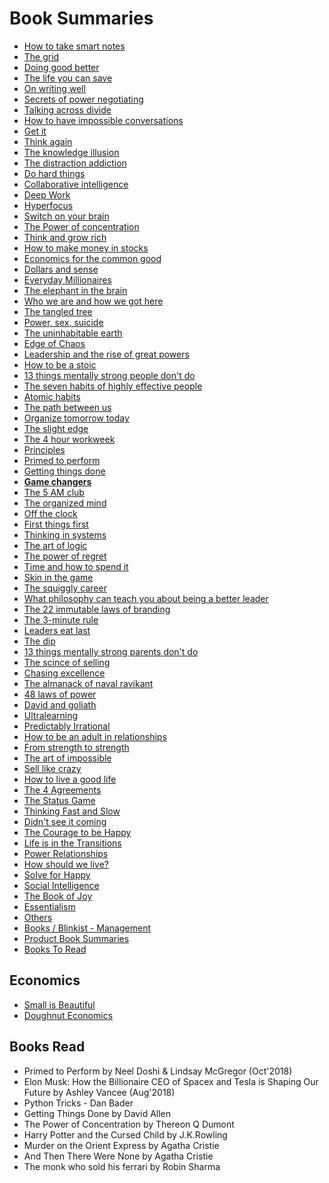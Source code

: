 # Book Summaries

- [How to take smart notes](how-to-take-smart-notes)
- [The grid](the-grid)
- [Doing good better](doing-good-better)
- [The life you can save](the-life-you-can-save)
- [On writing well](on-writing-well)
- [Secrets of power negotiating](secrets-of-power-negotiating)
- [Talking across divide](talking-across-divide)
- [How to have impossible conversations](how-to-have-impossible-conversations)
- [Get it](get-it)
- [Think again](think-again)
- [The knowledge illusion](the-knowledge-illusion)
- [The distraction addiction](the-distraction-addiction)
- [Do hard things](do-hard-things)
- [Collaborative intelligence](collaborative-intelligence)
- [Deep Work](deep-work)
- [Hyperfocus](hyperfocus)
- [Switch on your brain](switch-on-your-brain)
- [The Power of concentration](the-power-of-concentration)
- [Think and grow rich](think-and-grow-rich)
- [How to make money in stocks](how-to-make-money-in-stocks)
- [Economics for the common good](economics-for-the-common-good)
- [Dollars and sense](dollars-and-sense)
- [Everyday Millionaires](everyday-millionaires)
- [The elephant in the brain](the-elephant-in-the-brain)
- [Who we are and how we got here](who-we-are-and-how-we-got-here)
- [The tangled tree](the-tangled-tree)
- [Power, sex, suicide](power-sex-suicide)
- [The uninhabitable earth](the-uninhabitable-earth)
- [Edge of Chaos](edge-of-chaos)
- [Leadership and the rise of great powers](leadership-and-the-rise-of-great-powers)
- [How to be a stoic](how-to-be-a-stoic)
- [13 things mentally strong people don't do](13-things-mentally-strong-people-dont-do)
- [The seven habits of highly effective people](the-seven-habits-of-highly-effective-people)
- [Atomic habits](atomic-habits)
- [The path between us](the-path-between-us)
- [Organize tomorrow today](organize-tomorrow-today)
- [The slight edge](the-slight-edge)
- [The 4 hour workweek](the-4-hour-workweek)
- [Principles](principles)
- [Primed to perform](primed-to-perform)
- [Getting things done](getting-things-done)
- [**Game changers**](game-changers)
- [The 5 AM club](the-5-am-club)
- [The organized mind](the-organized-mind)
- [Off the clock](off-the-clock)
- [First things first](first-things-first)
- [Thinking in systems](thinking-in-systems)
- [The art of logic](the-art-of-logic)
- [The power of regret](the-power-of-regret)
- [Time and how to spend it](time-and-how-to-spend-it)
- [Skin in the game](skin-in-the-game)
- [The squiggly career](the-squiggly-career)
- [What philosophy can teach you about being a better leader](what-philosophy-can-teach-you-about-being-a-better-leader)
- [The 22 immutable laws of branding](the-22-immutable-laws-of-branding)
- [The 3-minute rule](the-3-minute-rule)
- [Leaders eat last](leaders-eat-last)
- [The dip](the-dip)
- [13 things mentally strong parents don't do](13-things-mentally-strong-parents-dont-do)
- [The scince of selling](the-science-of-selling)
- [Chasing excellence](chasing-excellence)
- [The almanack of naval ravikant](the-almanack-of-naval-ravikant)
- [48 laws of power](48-laws-of-power)
- [David and goliath](david-and-goliath)
- [Ultralearning](ultralearning)
- [Predictably Irrational](predictably-irrational)
- [How to be an adult in relationships](how-to-be-an-adult-in-relationships)
- [From strength to strength](from-strength-to-strength)
- [The art of impossible](the-art-of-impossible)
- [Sell like crazy](book-summaries/sell-like-crazy.md)
- [How to live a good life](book-summaries/how-to-live-a-good-life.md)
- [The 4 Agreements](book-summaries/the-4-agreements.md)
- [The Status Game](book-summaries/the-status-game.md)
- [Thinking Fast and Slow](book-summaries/thinking-fast-and-slow.md)
- [Didn't see it coming](book-summaries/didnt-see-it-coming.md)
- [The Courage to be Happy](book-summaries/the-courage-to-be-happy.md)
- [Life is in the Transitions](book-summaries/life-is-in-the-transitions.md)
- [Power Relationships](book-summaries/power-relationships.md)
- [How should we live?](book-summaries/how-should-we-live.md)
- [Solve for Happy](book-summaries/solve-for-happy.md)
- [Social Intelligence](book-summaries/social-intelligence.md)
- [The Book of Joy](book-summaries/the-book-of-joy.md)
- [Essentialism](book-summaries/essentialism.md)
- [Others](book-summaries/others.md)
- [Books / Blinkist - Management](../management/books-blinkist-management)
- [Product Book Summaries](management/product-management/product-book-summaries.md)
- [Books To Read](books-to-read)

## Economics

- [Small is Beautiful](book-summaries/small-is-beautiful.md)
- [Doughnut Economics](book-summaries/doughnut-economics.md)

## Books Read

- Primed to Perform by Neel Doshi & Lindsay McGregor (Oct'2018)
- Elon Musk: How the Billionaire CEO of Spacex and Tesla is Shaping Our Future by Ashley Vancee (Aug'2018)
- Python Tricks - Dan Bader
- Getting Things Done by David Allen
- The Power of Concentration by Thereon Q Dumont
- Harry Potter and the Cursed Child by J.K.Rowling
- Murder on the Orient Express by Agatha Cristie
- And Then There Were None by Agatha Cristie
- The monk who sold his ferrari by Robin Sharma
